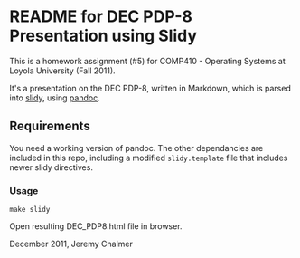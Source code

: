 # README for DEC PDP-8 Presentation using Slidy #

This is a homework assignment (#5) for COMP410 - Operating Systems at Loyola University (Fall 2011).

It's a presentation on the DEC PDP-8, written in Markdown, which is parsed into [slidy], using [pandoc]. 

[pandoc]: http://johnmacfarlane.net/pandoc/
[slidy]: http://www.w3.org/Talks/Tools/Slidy2/#(1)


## Requirements ##

You need a working version of pandoc. The other dependancies are included in this repo, including a modified `slidy.template` file that includes newer slidy directives.

### Usage ###
    make slidy

Open resulting DEC_PDP8.html file in browser.

December 2011, Jeremy Chalmer